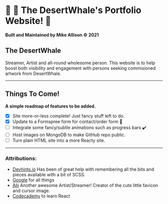 # :whale: :palm_tree: The DesertWhale's Portfolio Website! :partying_face:

**Built and Maintained by Mike Allison &copy; 2021**

## The DesertWhale
Streamer, Artist and all-round wholesome person. This website is to help boost both visibility and engagement with persons seeking commisioned artwork from DesertWhale.

---

## Things To Come!

**A simple roadmap of features to be added.**

- [x] Site more-or-less complete! Just fancy stuff left to do.
- [x] Update to a Formspree form for contact/order form :pencil:
- [ ] Integrate some fancy/subtle animations such as progress bars :heavy_check_mark:
- [ ] Host images on MongoDB to make GitHub repo public.
- [ ] Turn plain HTML site into a more Reacty site. 

--- 

### Attributions: 

- [Devhints.io](https://devhints.io/sass) Has been of great help with remembering all the bits and pieces available with a bit of SCSS.
- [Google](https://google.com) for all things
- [Alii](https://rawooo.carrd.co/) Another awesome Artist/Streamer! Creator of the cute little favicon and cursor image.
- [Codecademy](https://codecademy.com) to learn React